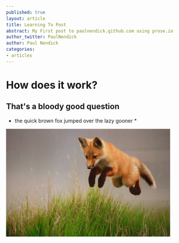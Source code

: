 ```yaml
---
published: true
layout: article
title: Learning To Post
abstract: My First post to paulnendick.github.com using prose.io
author_twitter: PaulNendick
author: Paul Nendick
categories:
- articles
---
```


# How does it work?
## That's a bloody good question

* the quick brown fox jumped over the lazy gooner *

![fox, jumping](/assets/images/fox.jpg)
